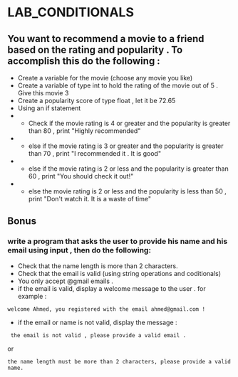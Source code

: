 # LAB_CONDITIONALS

## You want to recommend a movie to a friend based on the rating and popularity . To accomplish this do the following : 

- Create a variable for the movie (choose any movie you like)
- Create a variable of type int to hold the rating of the movie out of 5 . Give this movie 3
- Create a popularity score of type float , let it be 72.65
- Using an if statement 
- - Check if the movie rating is 4 or greater and the popularity is greater than 80 , print "Highly recommended"
- - else if the movie rating is 3 or greater and the popularity is greater than 70 , print "I recommended it . It is good"
- - else if the movie rating is 2 or less and the popularity is greater than 60 , print "You should check it out!"
-  - else  the movie rating is 2 or less and the popularity is less than 50 , print "Don't watch it. It is a waste of time"


## Bonus
### write a program that asks the user to provide his name and his email using input , then do the following:
- Check that the name length is more than 2 characters.
- Check that the email is valid (using string operations and coditionals)
- You only accept @gmail emails . 
- if the email is valid, display a welcome message to the user . for example :
```
welcome Ahmed, you registered with the email ahmed@gmail.com !

```
- if the email or name is not valid, display the message : 
```
 the email is not valid , please provide a valid email .
```

or 

```
the name length must be more than 2 characters, please provide a valid name.
```
